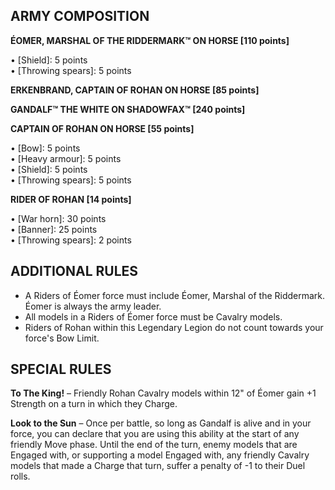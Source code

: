 ﻿## ARMY COMPOSITION

<div class="unitCard" markdown>

**ÉOMER, MARSHAL OF THE RIDDERMARK™ ON HORSE [110 points]**

• [Shield]: 5 points  
• [Throwing spears]: 5 points  

**ERKENBRAND, CAPTAIN OF ROHAN ON HORSE [85 points]**

**GANDALF™ THE WHITE ON SHADOWFAX™ [240 points]**

**CAPTAIN OF ROHAN ON HORSE [55 points]**

• [Bow]: 5 points  
• [Heavy armour]: 5 points  
• [Shield]: 5 points  
• [Throwing spears]: 5 points  

**RIDER OF ROHAN [14 points]**

• [War horn]: 30 points  
• [Banner]: 25 points  
• [Throwing spears]: 2 points  

</div>

## ADDITIONAL RULES

- A Riders of Éomer force must include Éomer, Marshal of the Riddermark. Éomer is always the army leader.
- All models in a Riders of Éomer force must be Cavalry models.
- Riders of Rohan within this Legendary Legion do not count towards your force's Bow Limit.

## SPECIAL RULES

**To The King!** – Friendly Rohan Cavalry models within 12" of Éomer gain +1 Strength on a turn in which they Charge.

**Look to the Sun** – Once per battle, so long as Gandalf is alive and in your force, you can declare that you are using this ability at the start of any friendly Move phase. Until the end of the turn, enemy models that are Engaged with, or supporting a model Engaged with, any friendly Cavalry models that made a Charge that turn, suffer a penalty of -1 to their Duel rolls.
